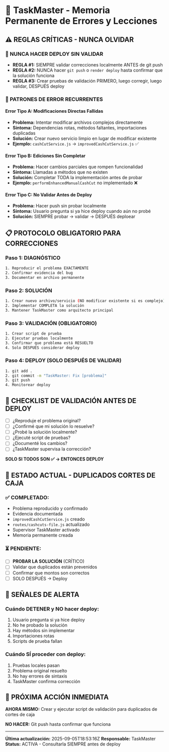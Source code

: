 # 🧠 TaskMaster - Memoria Permanente de Errores y Lecciones

## ⚠️ REGLAS CRÍTICAS - NUNCA OLVIDAR

### 🚫 NUNCA HACER DEPLOY SIN VALIDAR
- **REGLA #1:** SIEMPRE validar correcciones localmente ANTES de git push
- **REGLA #2:** NUNCA hacer `git push` o `render deploy` hasta confirmar que la solución funciona
- **REGLA #3:** Crear pruebas de validación PRIMERO, luego corregir, luego validar, DESPUÉS deploy

### 🔧 PATRONES DE ERROR RECURRENTES

#### Error Tipo A: Modificaciones Directas Fallidas
- **Problema:** Intentar modificar archivos complejos directamente
- **Síntoma:** Dependencias rotas, métodos faltantes, importaciones duplicadas
- **Solución:** Crear nuevo servicio limpio en lugar de modificar existente
- **Ejemplo:** `cashCutService.js` → `improvedCashCutService.js` ✅

#### Error Tipo B: Ediciones Sin Completar
- **Problema:** Hacer cambios parciales que rompen funcionalidad
- **Síntoma:** Llamadas a métodos que no existen
- **Solución:** Completar TODA la implementación antes de probar
- **Ejemplo:** `performEnhancedManualCashCut` no implementado ❌

#### Error Tipo C: No Validar Antes de Deploy
- **Problema:** Hacer push sin probar localmente
- **Síntoma:** Usuario pregunta si ya hice deploy cuando aún no probé
- **Solución:** SIEMPRE probar → validar → DESPUÉS deploear

## 📋 PROTOCOLO OBLIGATORIO PARA CORRECCIONES

### Paso 1: DIAGNÓSTICO
```bash
1. Reproducir el problema EXACTAMENTE
2. Confirmar evidencia del bug
3. Documentar en archivo permanente
```

### Paso 2: SOLUCIÓN
```bash
1. Crear nuevo archivo/servicio (NO modificar existente si es complejo)
2. Implementar COMPLETA la solución
3. Mantener TaskMaster como arquitecto principal
```

### Paso 3: VALIDACIÓN (OBLIGATORIO)
```bash
1. Crear script de prueba
2. Ejecutar pruebas localmente
3. Confirmar que problema está RESUELTO
4. Solo DESPUÉS considerar deploy
```

### Paso 4: DEPLOY (SOLO DESPUÉS DE VALIDAR)
```bash
1. git add .
2. git commit -m "TaskMaster: Fix [problema]"
3. git push
4. Monitorear deploy
```

## 🎯 CHECKLIST DE VALIDACIÓN ANTES DE DEPLOY

- [ ] ¿Reproduje el problema original?
- [ ] ¿Confirmé que mi solución lo resuelve?
- [ ] ¿Probé la solución localmente?
- [ ] ¿Ejecuté script de pruebas?
- [ ] ¿Documenté los cambios?
- [ ] ¿TaskMaster supervisa la corrección?

**SOLO SI TODOS SON ✅ → ENTONCES DEPLOY**

## 📝 ESTADO ACTUAL - DUPLICADOS CORTES DE CAJA

### ✅ COMPLETADO:
- Problema reproducido y confirmado
- Evidencia documentada
- `improvedCashCutService.js` creado
- `routes/cashcuts-file.js` actualizado
- Supervisor TaskMaster activado
- Memoria permanente creada

### ⏳ PENDIENTE:
- [ ] **PROBAR LA SOLUCIÓN** (CRÍTICO)
- [ ] Validar que duplicados están prevenidos
- [ ] Confirmar que montos son correctos
- [ ] SOLO DESPUÉS → Deploy

## 🚨 SEÑALES DE ALERTA

### Cuándo DETENER y NO hacer deploy:
1. Usuario pregunta si ya hice deploy
2. No he probado la solución
3. Hay métodos sin implementar
4. Importaciones rotas
5. Scripts de prueba fallan

### Cuándo SÍ proceder con deploy:
1. Pruebas locales pasan
2. Problema original resuelto
3. No hay errores de sintaxis
4. TaskMaster confirma corrección

## 🔄 PRÓXIMA ACCIÓN INMEDIATA

**AHORA MISMO:** Crear y ejecutar script de validación para duplicados de cortes de caja

**NO HACER:** Git push hasta confirmar que funciona

---
**Última actualización:** 2025-09-05T18:53:16Z
**Responsable:** TaskMaster
**Status:** ACTIVA - Consultarla SIEMPRE antes de deploy
